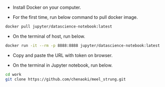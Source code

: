 * Install Docker on your computer.

* For the first time, run below command to pull docker image.

```bash
docker pull jupyter/datascience-notebook:latest
```

* On the terminal of host, run below.

```bash
docker run -it --rm -p 8888:8888 jupyter/datascience-notebook:latest
```

* Copy and paste the URL with token on browser.

* On the terminal in Jupyter notebook, run below.

```bash
cd work
git clone https://github.com/chenaoki/meel_strung.git
```
